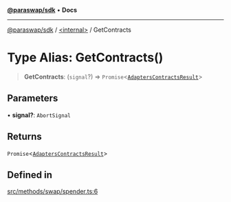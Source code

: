 [**@paraswap/sdk**](../../README.md) • **Docs**

***

[@paraswap/sdk](../../globals.md) / [\<internal\>](../README.md) / GetContracts

# Type Alias: GetContracts()

> **GetContracts**: (`signal`?) => `Promise`\<[`AdaptersContractsResult`](../interfaces/AdaptersContractsResult.md)\>

## Parameters

• **signal?**: `AbortSignal`

## Returns

`Promise`\<[`AdaptersContractsResult`](../interfaces/AdaptersContractsResult.md)\>

## Defined in

[src/methods/swap/spender.ts:6](https://github.com/paraswap/paraswap-sdk/blob/master/src/methods/swap/spender.ts#L6)
